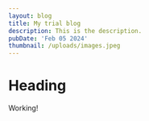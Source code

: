```yaml
---
layout: blog
title: My trial blog
description: This is the description.
pubDate: 'Feb 05 2024'
thumbnail: /uploads/images.jpeg
---
```

# Heading

Working!
